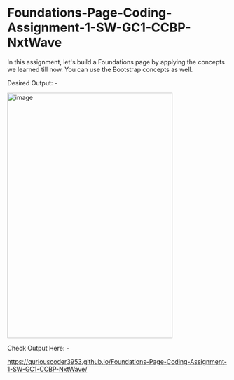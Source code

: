 # Foundations-Page-Coding-Assignment-1-SW-GC1-CCBP-NxtWave

In this assignment, let's build a Foundations page by applying the concepts we learned till now. You can use the Bootstrap concepts as well.


Desired Output: -




<img width="377" height="561" alt="image" src="https://github.com/user-attachments/assets/419c1a4f-313f-4102-bc68-f8bc8423e930" />




Check Output Here: -

https://quriouscoder3953.github.io/Foundations-Page-Coding-Assignment-1-SW-GC1-CCBP-NxtWave/
